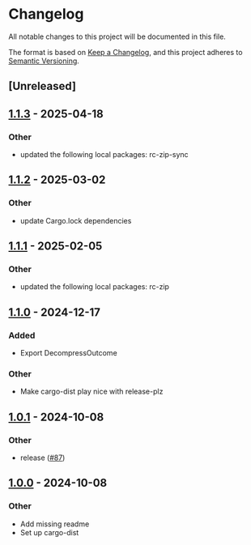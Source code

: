 # Changelog

All notable changes to this project will be documented in this file.

The format is based on [Keep a Changelog](https://keepachangelog.com/en/1.0.0/),
and this project adheres to [Semantic Versioning](https://semver.org/spec/v2.0.0.html).

## [Unreleased]

## [1.1.3](https://github.com/bearcove/rc-zip/compare/rc-zip-cli-v1.1.2...rc-zip-cli-v1.1.3) - 2025-04-18

### Other

- updated the following local packages: rc-zip-sync

## [1.1.2](https://github.com/bearcove/rc-zip/compare/rc-zip-cli-v1.1.1...rc-zip-cli-v1.1.2) - 2025-03-02

### Other

- update Cargo.lock dependencies

## [1.1.1](https://github.com/bearcove/rc-zip/compare/rc-zip-cli-v1.1.0...rc-zip-cli-v1.1.1) - 2025-02-05

### Other

- updated the following local packages: rc-zip

## [1.1.0](https://github.com/bearcove/rc-zip/compare/rc-zip-cli-v1.0.1...rc-zip-cli-v1.1.0) - 2024-12-17

### Added

- Export DecompressOutcome

### Other

- Make cargo-dist play nice with release-plz

## [1.0.1](https://github.com/bearcove/rc-zip/compare/rc-zip-cli-v1.0.0...rc-zip-cli-v1.0.1) - 2024-10-08

### Other

- release ([#87](https://github.com/bearcove/rc-zip/pull/87))

## [1.0.0](https://github.com/bearcove/rc-zip/releases/tag/rc-zip-cli-v1.0.0) - 2024-10-08

### Other

- Add missing readme
- Set up cargo-dist
